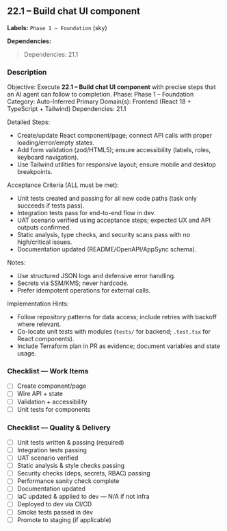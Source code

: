## 22.1 – Build chat UI component
**Labels:** `Phase 1 – Foundation` (sky)

**Dependencies:**

> Dependencies: 21.1

### Description
Objective: Execute **22.1 – Build chat UI component** with precise steps that an AI agent can follow to completion.
Phase: Phase 1 – Foundation
Category: Auto-Inferred
Primary Domain(s): Frontend (React 18 + TypeScript + Tailwind)
Dependencies: 21.1

Detailed Steps:
- Create/update React component/page; connect API calls with proper loading/error/empty states.
- Add form validation (zod/HTML5); ensure accessibility (labels, roles, keyboard navigation).
- Use Tailwind utilities for responsive layout; ensure mobile and desktop breakpoints.

Acceptance Criteria (ALL must be met):
- Unit tests created and passing for all new code paths (task only succeeds if tests pass).
- Integration tests pass for end-to-end flow in dev.
- UAT scenario verified using acceptance steps; expected UX and API outputs confirmed.
- Static analysis, type checks, and security scans pass with no high/critical issues.
- Documentation updated (README/OpenAPI/AppSync schema).

Notes:
- Use structured JSON logs and defensive error handling.
- Secrets via SSM/KMS; never hardcode.
- Prefer idempotent operations for external calls.

Implementation Hints:
- Follow repository patterns for data access; include retries with backoff where relevant.
- Co-locate unit tests with modules (`tests/` for backend; `.test.tsx` for React components).
- Include Terraform plan in PR as evidence; document variables and state usage.


### Checklist — Work Items
- [ ] Create component/page
- [ ] Wire API + state
- [ ] Validation + accessibility
- [ ] Unit tests for components

### Checklist — Quality & Delivery
- [ ] Unit tests written & passing (required)
- [ ] Integration tests passing
- [ ] UAT scenario verified
- [ ] Static analysis & style checks passing
- [ ] Security checks (deps, secrets, RBAC) passing
- [ ] Performance sanity check complete
- [ ] Documentation updated
- [ ] IaC updated & applied to dev — N/A if not infra
- [ ] Deployed to dev via CI/CD
- [ ] Smoke tests passed in dev
- [ ] Promote to staging (if applicable)
